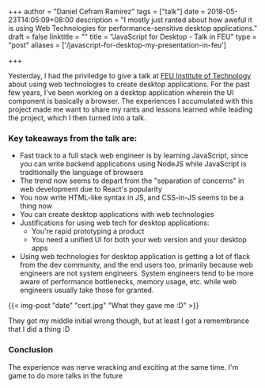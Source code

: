 +++
author = "Daniel Cefram Ramirez"
tags = ["talk"]
date = 2018-05-23T14:05:09+08:00
description = "I mostly just ranted about how aweful it is using Web Technologies for performance-sensitive desktop applications."
draft = false
linktitle = ""
title = "JavaScript for Desktop - Talk in FEU"
type = "post"
aliases = ['/javascript-for-desktop-my-presentation-in-feu']

+++

Yesterday, I had the priviledge to give a talk at [FEU Institute of Technology](https://www.feu.edu.ph/) about
using web technologies to create desktop applications. For the past few years, I've been working on a desktop
application wherein the UI component is basically a browser. The experiences I accumulated with this project
made me want to share my rants and lessons learned while leading the project, which I then turned into a talk.

### Key takeaways from the talk are:

- Fast track to a full stack web engineer is by learning JavaScript, since you can write backend applications using NodeJS while JavaScript is traditionally the language of browsers
- The trend now seems to depart from the "separation of concerns" in web development due to React's popularity
- You now write HTML-like syntax in JS, and CSS-in-JS seems to be a thing now
- You can create desktop applications with web technologies
- Justifications for using web tech for desktop applications:
  - You're rapid prototyping a product
  - You need a unified UI for both your web version and your desktop apps
- Using web technologies for desktop application is getting a lot of flack from the dev community, and the end users too, primarily because web engineers are not system engineers. System engineers tend to be more aware of performance bottlenecks, memory usage, etc. while web engineers usually take those for granted.

{{< img-post "date" "cert.jpg" "What they gave me :D" >}}

They got my middle initial wrong though, but at least I got a remembrance that I did a thing :D

### Conclusion

The experience was nerve wracking and exciting at the same time. I'm game to do more talks in the future
